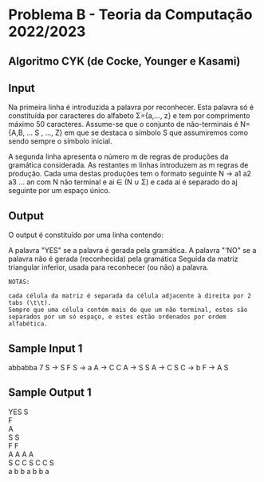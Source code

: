 
# Problema B - Teoria da Computação 2022/2023


## Algoritmo CYK (de Cocke, Younger e Kasami)

## Input
Na primeira linha é introduzida a palavra por reconhecer. Esta palavra só é constituída por caracteres do alfabeto Σ={a,…, z} e tem por comprimento máximo 50 caracteres. Assume-se que o conjunto de não-terminais é N={A,B, … S , …, Z} em que se destaca o símbolo S que assumiremos como sendo sempre o símbolo inicial.

A segunda linha apresenta o número m de regras de produções da gramática considerada. As restantes m linhas introduzem as m regras de produção. Cada uma destas produções tem o formato seguinte N -> a1 a2 a3 … an com N não terminal e ai ∈ (N ∪ Σ) e cada ai é separado do aj seguinte por um espaço único.

## Output
O output é constituído por uma linha contendo:

A palavra "YES" se a palavra é gerada pela gramática.
A palavra "‘NO" se a palavra não é gerada (reconhecida) pela gramática
Seguida da matriz triangular inferior, usada para reconhecer (ou não) a palavra.
```
NOTAS:

cada célula da matriz é separada da célula adjacente à direita por 2 tabs (\t\t).
Sempre que uma célula contém mais do que um não terminal, estes são separados por um só espaço, e estes estão ordenados por ordem alfabética.
```
## Sample Input 1
abbabba
7
S -> S F
S -> a
A -> C C
A -> S S
A -> C S
C -> b
F -> A S
## Sample Output 1
YES
S               
  F             
    A           
S       S         
  F       F       
  A   A     A   A     
S   C   C   S   C   C   S   
a   b   b   a   b   b   a   